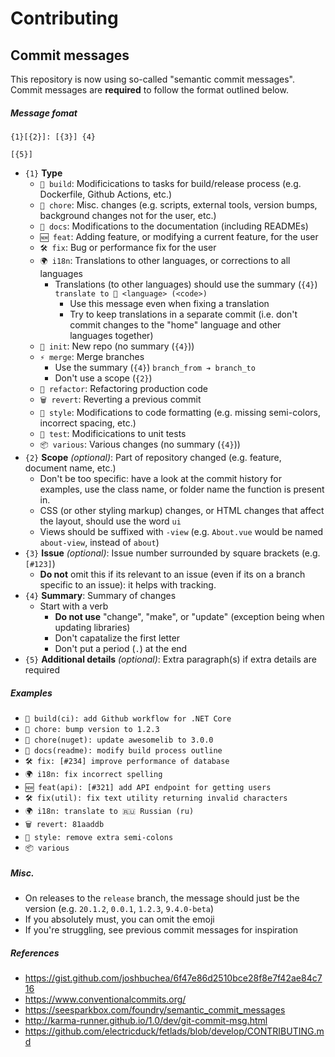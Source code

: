 # Contributing

## Commit messages

This repository is now using so-called "semantic commit messages". Commit messages are **required** to follow the format outlined below.

##### Message fomat

```
{1}[{2}]: [{3}] {4}

[{5}]
```

 * `{1}` **Type**
    * `🧱 build`: Modificications to tasks for build/release process (e.g. Dockerfile, Github Actions, etc.)
    * `📝 chore`: Misc. changes (e.g. scripts, external tools, version bumps, background changes not for the user, etc.)
    * `📖 docs`: Modifications to the documentation (including READMEs)
    * `🆕 feat`: Adding feature, or modifying a current feature, for the user
    * `🛠 fix`: Bug or performance fix for the user
    * `🌍 i18n`: Translations to other languages, or corrections to all languages
         * Translations (to other languages) should use the summary (`{4}`) `translate to 🏴 <language> (<code>)`
            * Use this message even when fixing a translation
            * Try to keep translations in a separate commit (i.e. don't commit changes to the "home" language and other languages together)    
    * `👋 init`: New repo (no summary (`{4}`))
    * `⚡ merge`: Merge branches
         * Use the summary (`{4}`) `branch_from ➔ branch_to`
         * Don't use a scope (`{2}`)
    * `🧹 refactor`: Refactoring production code
    * `🗑 revert`: Reverting a previous commit
    * `🎨 style`: Modifications to code formatting (e.g. missing semi-colors, incorrect spacing, etc.)
    * `🧪 test`: Modificications to unit tests
    * `📦 various`: Various changes (no summary (`{4}`))
 * `{2}` **Scope** _(optional)_: Part of repository changed (e.g. feature, document name, etc.)
    * Don't be too specific: have a look at the commit history for examples, use the class name, or folder name the function is present in.
    * CSS (or other styling markup) changes, or HTML changes that affect the layout, should use the word `ui`
    * Views should be suffixed with `-view` (e.g. `About.vue` would be named `about-view`, instead of `about`)
 * `{3}` **Issue** _(optional)_: Issue number surrounded by square brackets (e.g. `[#123]`)
    * **Do not** omit this if its relevant to an issue (even if its on a branch specific to an issue): it helps with tracking.
 * `{4}` **Summary**: Summary of changes
    * Start with a verb
        * **Do not use** "change", "make", or "update" (exception being when updating libraries)
        * Don't capatalize the first letter
        * Don't put a period (`.`) at the end
 * `{5}` **Additional details** _(optional)_: Extra paragraph(s) if extra details are required

##### Examples

  * `🧱 build(ci): add Github workflow for .NET Core`
  * `📝 chore: bump version to 1.2.3`
  * `📝 chore(nuget): update awesomelib to 3.0.0`
  * `📖 docs(readme): modify build process outline`
  * `🛠 fix: [#234] improve performance of database`
  * `🌍 i18n: fix incorrect spelling`
  * `🆕 feat(api): [#321] add API endpoint for getting users`
  * `🛠 fix(util): fix text utility returning invalid characters`
  * `🌍 i18n: translate to 🇷🇺 Russian (ru)`
  * `🗑 revert: 81aaddb`
  * `🎨 style: remove extra semi-colons`
  * `📦 various`
  
##### Misc.

  * On releases to the `release` branch, the message should just be the version (e.g. `20.1.2`, `0.0.1`, `1.2.3`, `9.4.0-beta`)
  * If you absolutely must, you can omit the emoji
  * If you're struggling, see previous commit messages for inspiration
  
##### References

  * https://gist.github.com/joshbuchea/6f47e86d2510bce28f8e7f42ae84c716
  * https://www.conventionalcommits.org/
  * https://seesparkbox.com/foundry/semantic_commit_messages
  * http://karma-runner.github.io/1.0/dev/git-commit-msg.html
  * https://github.com/electricduck/fetlads/blob/develop/CONTRIBUTING.md
